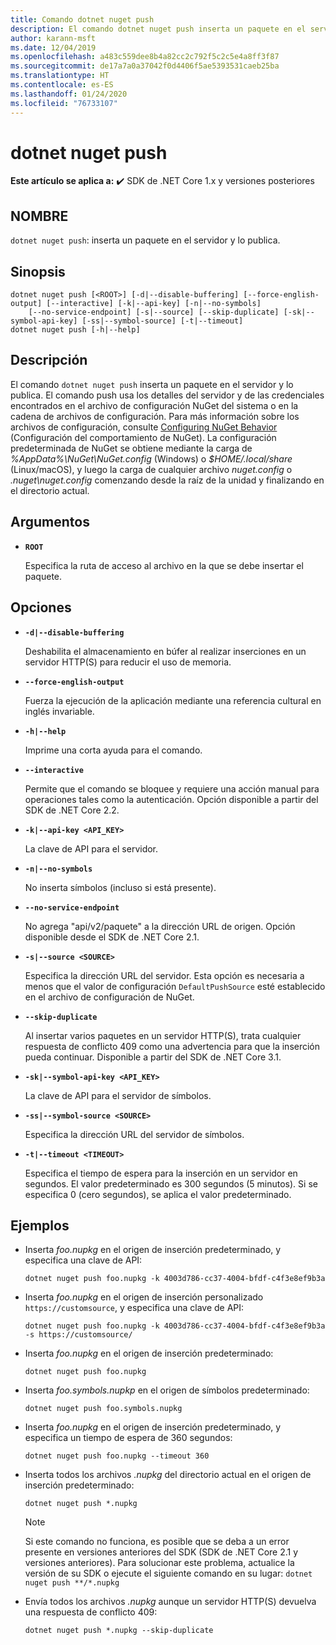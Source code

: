 ```yaml
---
title: Comando dotnet nuget push
description: El comando dotnet nuget push inserta un paquete en el servidor y lo publica.
author: karann-msft
ms.date: 12/04/2019
ms.openlocfilehash: a483c559dee8b4a82cc2c792f5c2c5e4a8ff3f87
ms.sourcegitcommit: de17a7a0a37042f0d4406f5ae5393531caeb25ba
ms.translationtype: HT
ms.contentlocale: es-ES
ms.lasthandoff: 01/24/2020
ms.locfileid: "76733107"
---
```

# <a name="dotnet-nuget-push"></a>dotnet nuget push

**Este artículo se aplica a:** ✔️ SDK de .NET Core 1.x y versiones posteriores

<!-- todo: uncomment when all CLI commands are reviewed
[!INCLUDE [topic-appliesto-net-core-all](../../../includes/topic-appliesto-net-core-all.md)]
-->

## <a name="name"></a>NOMBRE

`dotnet nuget push`: inserta un paquete en el servidor y lo publica.

## <a name="synopsis"></a>Sinopsis

```dotnetcli
dotnet nuget push [<ROOT>] [-d|--disable-buffering] [--force-english-output] [--interactive] [-k|--api-key] [-n|--no-symbols]
    [--no-service-endpoint] [-s|--source] [--skip-duplicate] [-sk|--symbol-api-key] [-ss|--symbol-source] [-t|--timeout]
dotnet nuget push [-h|--help]
```

## <a name="description"></a>Descripción

El comando `dotnet nuget push` inserta un paquete en el servidor y lo publica. El comando push usa los detalles del servidor y de las credenciales encontrados en el archivo de configuración NuGet del sistema o en la cadena de archivos de configuración. Para más información sobre los archivos de configuración, consulte [Configuring NuGet Behavior](/nuget/consume-packages/configuring-nuget-behavior) (Configuración del comportamiento de NuGet). La configuración predeterminada de NuGet se obtiene mediante la carga de *%AppData%\NuGet\NuGet.config* (Windows) o *$HOME/.local/share* (Linux/macOS), y luego la carga de cualquier archivo *nuget.config* o *.nuget\nuget.config* comenzando desde la raíz de la unidad y finalizando en el directorio actual.

## <a name="arguments"></a>Argumentos

* **`ROOT`**

  Especifica la ruta de acceso al archivo en la que se debe insertar el paquete.

## <a name="options"></a>Opciones

* **`-d|--disable-buffering`**

  Deshabilita el almacenamiento en búfer al realizar inserciones en un servidor HTTP(S) para reducir el uso de memoria.

* **`--force-english-output`**

  Fuerza la ejecución de la aplicación mediante una referencia cultural en inglés invariable.

* **`-h|--help`**

  Imprime una corta ayuda para el comando.

* **`--interactive`**

  Permite que el comando se bloquee y requiere una acción manual para operaciones tales como la autenticación. Opción disponible a partir del SDK de .NET Core 2.2.

* **`-k|--api-key <API_KEY>`**

  La clave de API para el servidor.

* **`-n|--no-symbols`**

  No inserta símbolos (incluso si está presente).

* **`--no-service-endpoint`**

  No agrega "api/v2/paquete" a la dirección URL de origen. Opción disponible desde el SDK de .NET Core 2.1.

* **`-s|--source <SOURCE>`**

  Especifica la dirección URL del servidor. Esta opción es necesaria a menos que el valor de configuración `DefaultPushSource` esté establecido en el archivo de configuración de NuGet.

* **`--skip-duplicate`**

  Al insertar varios paquetes en un servidor HTTP(S), trata cualquier respuesta de conflicto 409 como una advertencia para que la inserción pueda continuar. Disponible a partir del SDK de .NET Core 3.1.

* **`-sk|--symbol-api-key <API_KEY>`**

  La clave de API para el servidor de símbolos.

* **`-ss|--symbol-source <SOURCE>`**

  Especifica la dirección URL del servidor de símbolos.

* **`-t|--timeout <TIMEOUT>`**

  Especifica el tiempo de espera para la inserción en un servidor en segundos. El valor predeterminado es 300 segundos (5 minutos). Si se especifica 0 (cero segundos), se aplica el valor predeterminado.

## <a name="examples"></a>Ejemplos

* Inserta *foo.nupkg* en el origen de inserción predeterminado, y especifica una clave de API:

  ```dotnetcli
  dotnet nuget push foo.nupkg -k 4003d786-cc37-4004-bfdf-c4f3e8ef9b3a
  ```

* Inserta *foo.nupkg* en el origen de inserción personalizado `https://customsource`, y especifica una clave de API:

  ```dotnetcli
  dotnet nuget push foo.nupkg -k 4003d786-cc37-4004-bfdf-c4f3e8ef9b3a -s https://customsource/
  ```

* Inserta *foo.nupkg* en el origen de inserción predeterminado:

  ```dotnetcli
  dotnet nuget push foo.nupkg
  ```

* Inserta *foo.symbols.nupkp* en el origen de símbolos predeterminado:

  ```dotnetcli
  dotnet nuget push foo.symbols.nupkg
  ```

* Inserta *foo.nupkg* en el origen de inserción predeterminado, y especifica un tiempo de espera de 360 segundos:

  ```dotnetcli
  dotnet nuget push foo.nupkg --timeout 360
  ```

* Inserta todos los archivos *.nupkg*  del directorio actual en el origen de inserción predeterminado:

  ```dotnetcli
  dotnet nuget push *.nupkg
  ```

  > [!NOTE]
  > Si este comando no funciona, es posible que se deba a un error presente en versiones anteriores del SDK (SDK de .NET Core 2.1 y versiones anteriores).
  > Para solucionar este problema, actualice la versión de su SDK o ejecute el siguiente comando en su lugar: `dotnet nuget push **/*.nupkg`

* Envía todos los archivos *.nupkg* aunque un servidor HTTP(S) devuelva una respuesta de conflicto 409:

  ```dotnetcli
  dotnet nuget push *.nupkg --skip-duplicate
  ```
